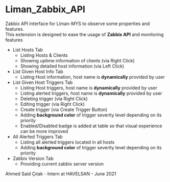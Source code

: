 # Liman_Zabbix_API
Zabbix API interface for Liman-MYS to observe some properties and features. <br/>This extension is designed to ease the usage of **Zabbix API** and monitoring features

+ List Hosts Tab
    - Listing Hosts & Clients
    - Showing uptime information of clients (via Right Click)
    - Showing detailed host information (via Left Click)
+ List Given Host Info Tab
    - Listing Host information, host name is **dynamically** provided by user
+ List Given Host Triggers Tab
    - Listing Host triggers, host name is **dynamically** provided by user
    - Listing alerted triggers, host name is **dynamically** provided by user
    - Deleting trigger (via Right Click)
    - Editing trigger (via Right Click)
    - Create trigger (via Create Trigger Button)
    - Adding **background color** of trigger severity level depending on its priority
    - Enabled/Disabled badge is added at table so that visual experience can be more improved
+ All Alerted Triggers Tab
    - Listing all alerted triggers located in all hosts
    - Adding **background color** of trigger severity level depending on its priority
+ Zabbix Version Tab
    - Providing current zabbix server version

Ahmed Said Çıtak - Intern at HAVELSAN - June 2021
